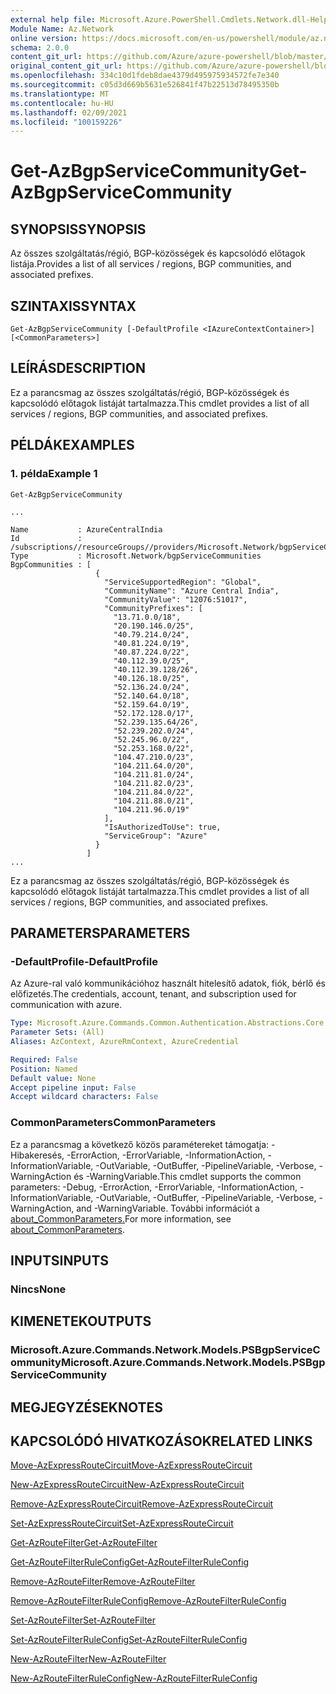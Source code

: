 ```yaml
---
external help file: Microsoft.Azure.PowerShell.Cmdlets.Network.dll-Help.xml
Module Name: Az.Network
online version: https://docs.microsoft.com/en-us/powershell/module/az.network/get-azbgpservicecommunity
schema: 2.0.0
content_git_url: https://github.com/Azure/azure-powershell/blob/master/src/Network/Network/help/Get-AzBgpServiceCommunity.md
original_content_git_url: https://github.com/Azure/azure-powershell/blob/master/src/Network/Network/help/Get-AzBgpServiceCommunity.md
ms.openlocfilehash: 334c10d1fdeb8dae4379d495975934572fe7e340
ms.sourcegitcommit: c05d3d669b5631e526841f47b22513d78495350b
ms.translationtype: MT
ms.contentlocale: hu-HU
ms.lasthandoff: 02/09/2021
ms.locfileid: "100159226"
---
```

# <span data-ttu-id="584c8-101">Get-AzBgpServiceCommunity</span><span class="sxs-lookup"><span data-stu-id="584c8-101">Get-AzBgpServiceCommunity</span></span>

## <span data-ttu-id="584c8-102">SYNOPSIS</span><span class="sxs-lookup"><span data-stu-id="584c8-102">SYNOPSIS</span></span>
<span data-ttu-id="584c8-103">Az összes szolgáltatás/régió, BGP-közösségek és kapcsolódó előtagok listája.</span><span class="sxs-lookup"><span data-stu-id="584c8-103">Provides a list of all services / regions, BGP communities, and associated prefixes.</span></span>

## <span data-ttu-id="584c8-104">SZINTAXIS</span><span class="sxs-lookup"><span data-stu-id="584c8-104">SYNTAX</span></span>

```
Get-AzBgpServiceCommunity [-DefaultProfile <IAzureContextContainer>] [<CommonParameters>]
```

## <span data-ttu-id="584c8-105">LEÍRÁS</span><span class="sxs-lookup"><span data-stu-id="584c8-105">DESCRIPTION</span></span>
<span data-ttu-id="584c8-106">Ez a parancsmag az összes szolgáltatás/régió, BGP-közösségek és kapcsolódó előtagok listáját tartalmazza.</span><span class="sxs-lookup"><span data-stu-id="584c8-106">This cmdlet provides a list of all services / regions, BGP communities, and associated prefixes.</span></span>

## <span data-ttu-id="584c8-107">PÉLDÁK</span><span class="sxs-lookup"><span data-stu-id="584c8-107">EXAMPLES</span></span>

### <span data-ttu-id="584c8-108">1. példa</span><span class="sxs-lookup"><span data-stu-id="584c8-108">Example 1</span></span>
```
Get-AzBgpServiceCommunity

...

Name           : AzureCentralIndia
Id             : /subscriptions//resourceGroups//providers/Microsoft.Network/bgpServiceCommunities/AzureCentralIndia
Type           : Microsoft.Network/bgpServiceCommunities
BgpCommunities : [
                   {
                     "ServiceSupportedRegion": "Global",
                     "CommunityName": "Azure Central India",
                     "CommunityValue": "12076:51017",
                     "CommunityPrefixes": [
                       "13.71.0.0/18",
                       "20.190.146.0/25",
                       "40.79.214.0/24",
                       "40.81.224.0/19",
                       "40.87.224.0/22",
                       "40.112.39.0/25",
                       "40.112.39.128/26",
                       "40.126.18.0/25",
                       "52.136.24.0/24",
                       "52.140.64.0/18",
                       "52.159.64.0/19",
                       "52.172.128.0/17",
                       "52.239.135.64/26",
                       "52.239.202.0/24",
                       "52.245.96.0/22",
                       "52.253.168.0/22",
                       "104.47.210.0/23",
                       "104.211.64.0/20",
                       "104.211.81.0/24",
                       "104.211.82.0/23",
                       "104.211.84.0/22",
                       "104.211.88.0/21",
                       "104.211.96.0/19"
                     ],
                     "IsAuthorizedToUse": true,
                     "ServiceGroup": "Azure"
                   }
                 ]
...
```

<span data-ttu-id="584c8-109">Ez a parancsmag az összes szolgáltatás/régió, BGP-közösségek és kapcsolódó előtagok listáját tartalmazza.</span><span class="sxs-lookup"><span data-stu-id="584c8-109">This cmdlet provides a list of all services / regions, BGP communities, and associated prefixes.</span></span>

## <span data-ttu-id="584c8-110">PARAMETERS</span><span class="sxs-lookup"><span data-stu-id="584c8-110">PARAMETERS</span></span>

### <span data-ttu-id="584c8-111">-DefaultProfile</span><span class="sxs-lookup"><span data-stu-id="584c8-111">-DefaultProfile</span></span>
<span data-ttu-id="584c8-112">Az Azure-ral való kommunikációhoz használt hitelesítő adatok, fiók, bérlő és előfizetés.</span><span class="sxs-lookup"><span data-stu-id="584c8-112">The credentials, account, tenant, and subscription used for communication with azure.</span></span>

```yaml
Type: Microsoft.Azure.Commands.Common.Authentication.Abstractions.Core.IAzureContextContainer
Parameter Sets: (All)
Aliases: AzContext, AzureRmContext, AzureCredential

Required: False
Position: Named
Default value: None
Accept pipeline input: False
Accept wildcard characters: False
```

### <span data-ttu-id="584c8-113">CommonParameters</span><span class="sxs-lookup"><span data-stu-id="584c8-113">CommonParameters</span></span>
<span data-ttu-id="584c8-114">Ez a parancsmag a következő közös paramétereket támogatja: -Hibakeresés, -ErrorAction, -ErrorVariable, -InformationAction, -InformationVariable, -OutVariable, -OutBuffer, -PipelineVariable, -Verbose, -WarningAction és -WarningVariable.</span><span class="sxs-lookup"><span data-stu-id="584c8-114">This cmdlet supports the common parameters: -Debug, -ErrorAction, -ErrorVariable, -InformationAction, -InformationVariable, -OutVariable, -OutBuffer, -PipelineVariable, -Verbose, -WarningAction, and -WarningVariable.</span></span> <span data-ttu-id="584c8-115">További információt a [about_CommonParameters.](http://go.microsoft.com/fwlink/?LinkID=113216)</span><span class="sxs-lookup"><span data-stu-id="584c8-115">For more information, see [about_CommonParameters](http://go.microsoft.com/fwlink/?LinkID=113216).</span></span>

## <span data-ttu-id="584c8-116">INPUTS</span><span class="sxs-lookup"><span data-stu-id="584c8-116">INPUTS</span></span>

### <span data-ttu-id="584c8-117">Nincs</span><span class="sxs-lookup"><span data-stu-id="584c8-117">None</span></span>

## <span data-ttu-id="584c8-118">KIMENETEK</span><span class="sxs-lookup"><span data-stu-id="584c8-118">OUTPUTS</span></span>

### <span data-ttu-id="584c8-119">Microsoft.Azure.Commands.Network.Models.PSBgpServiceCommunity</span><span class="sxs-lookup"><span data-stu-id="584c8-119">Microsoft.Azure.Commands.Network.Models.PSBgpServiceCommunity</span></span>

## <span data-ttu-id="584c8-120">MEGJEGYZÉSEK</span><span class="sxs-lookup"><span data-stu-id="584c8-120">NOTES</span></span>

## <span data-ttu-id="584c8-121">KAPCSOLÓDÓ HIVATKOZÁSOK</span><span class="sxs-lookup"><span data-stu-id="584c8-121">RELATED LINKS</span></span>

[<span data-ttu-id="584c8-122">Move-AzExpressRouteCircuit</span><span class="sxs-lookup"><span data-stu-id="584c8-122">Move-AzExpressRouteCircuit</span></span>](Move-AzExpressRouteCircuit.md)

[<span data-ttu-id="584c8-123">New-AzExpressRouteCircuit</span><span class="sxs-lookup"><span data-stu-id="584c8-123">New-AzExpressRouteCircuit</span></span>](New-AzExpressRouteCircuit.md)

[<span data-ttu-id="584c8-124">Remove-AzExpressRouteCircuit</span><span class="sxs-lookup"><span data-stu-id="584c8-124">Remove-AzExpressRouteCircuit</span></span>](Remove-AzExpressRouteCircuit.md)

[<span data-ttu-id="584c8-125">Set-AzExpressRouteCircuit</span><span class="sxs-lookup"><span data-stu-id="584c8-125">Set-AzExpressRouteCircuit</span></span>](Set-AzExpressRouteCircuit.md)

[<span data-ttu-id="584c8-126">Get-AzRouteFilter</span><span class="sxs-lookup"><span data-stu-id="584c8-126">Get-AzRouteFilter</span></span>](Get-AzRouteFilter.md)

[<span data-ttu-id="584c8-127">Get-AzRouteFilterRuleConfig</span><span class="sxs-lookup"><span data-stu-id="584c8-127">Get-AzRouteFilterRuleConfig</span></span>](Get-AzRouteFilterRuleConfig.md)

[<span data-ttu-id="584c8-128">Remove-AzRouteFilter</span><span class="sxs-lookup"><span data-stu-id="584c8-128">Remove-AzRouteFilter</span></span>](Remove-AzRouteFilter.md)

[<span data-ttu-id="584c8-129">Remove-AzRouteFilterRuleConfig</span><span class="sxs-lookup"><span data-stu-id="584c8-129">Remove-AzRouteFilterRuleConfig</span></span>](Remove-AzRouteFilterRuleConfig.md)

[<span data-ttu-id="584c8-130">Set-AzRouteFilter</span><span class="sxs-lookup"><span data-stu-id="584c8-130">Set-AzRouteFilter</span></span>](Set-AzRouteFilter.md)

[<span data-ttu-id="584c8-131">Set-AzRouteFilterRuleConfig</span><span class="sxs-lookup"><span data-stu-id="584c8-131">Set-AzRouteFilterRuleConfig</span></span>](Set-AzRouteFilterRuleConfig.md)

[<span data-ttu-id="584c8-132">New-AzRouteFilter</span><span class="sxs-lookup"><span data-stu-id="584c8-132">New-AzRouteFilter</span></span>](New-AzRouteFilter.md)

[<span data-ttu-id="584c8-133">New-AzRouteFilterRuleConfig</span><span class="sxs-lookup"><span data-stu-id="584c8-133">New-AzRouteFilterRuleConfig</span></span>](New-AzRouteFilterRuleConfig.md)
